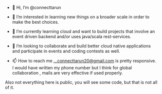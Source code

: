 - 👋 Hi, I’m @connecttarun
- 👀 I’m interested in learning new things on a broader scale in order to make the best choices.
- 🌱 I’m currently learning cloud and want to build projects that involve an event driven backend and/or uses java/scala rest-services.
- 💞️ I’m looking to collaborate and build better cloud native applications and participate in events and coding contests as well. 
     
- 📫 How to reach me ...connecttarun20@gmail.com is pretty responsive. I would have written my phone number but I think for global collaboration , 
mails are very effective if used properly.

Also not everything here is public, you will see some code, but that is not all of it.
<!---
connecttarun/connecttarun is a ✨ special ✨ repository because its `README.md` (this file) appears on your GitHub profile.
You can click the Preview link to take a look at your changes.
--->
